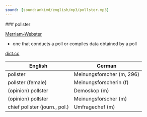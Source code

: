 ```yaml
---
sound: [sound:ankimd/english/mp3/pollster.mp3]
---
```


\### pollster

[Merriam-Webster](https://www.merriam-webster.com/dictionary/pollster)

- one that conducts a poll or compiles data obtained by a poll

[dict.cc](https://www.dict.cc/pollster)

| English        | German       |
| -------------- | ------------ |
| pollster | Meinungsforscher (m, 296) |
| pollster (female) | Meinungsforscherin (f) |
| (opinion) pollster | Demoskop (m) |
| (opinion) pollster | Meinungsforscher (m) |
| chief pollster (journ., pol.) | Umfragechef (m) |
